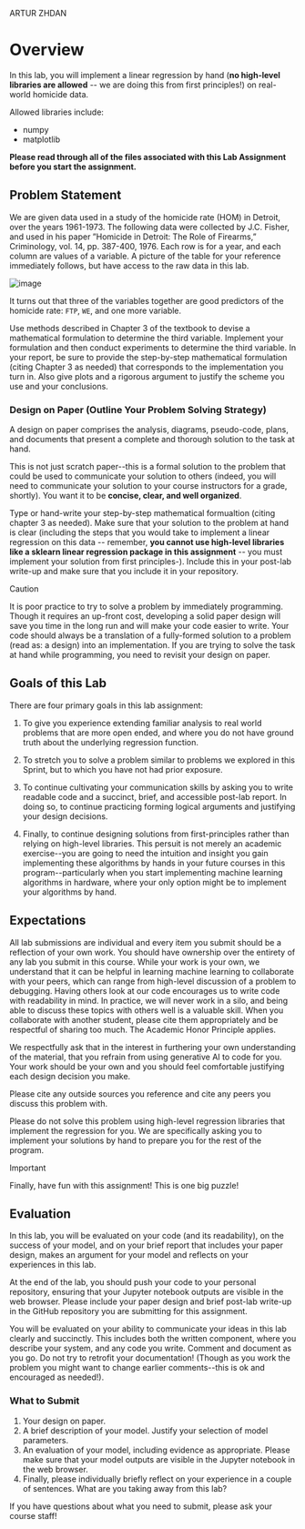 ARTUR ZHDAN


# Overview
In this lab, you will implement a linear regression by hand (**no high-level libraries are allowed** -- we are doing this from first principles!) on real-world homicide data.

Allowed libraries include:
* numpy
* matplotlib

**Please read through all of the files associated with this Lab Assignment before you start the assignment.**

## Problem Statement
We are given data used in a study of the homicide rate (HOM) in Detroit, over the years 1961-1973. The following data were collected by J.C. Fisher, and used in his paper ”Homicide in Detroit: The Role of Firearms,” Criminology, vol. 14, pp. 387-400, 1976. Each row is for a year, and each column are values of a variable. A picture of the table for your reference immediately follows, but have access to the raw data in this lab.

![image](https://peilundai.com/ps2_programming/table.png)

It turns out that three of the variables together are good predictors of the homicide rate: `FTP`, `WE`, and one more variable.

Use methods described in Chapter 3 of the textbook to devise a mathematical formulation to determine the third variable. Implement your formulation and then conduct experiments to determine the third variable. In your report, be sure to provide the step-by-step mathematical formulation (citing Chapter 3 as needed) that corresponds to the implementation you turn in. Also give plots and a rigorous argument to justify the scheme you use and your conclusions.

### Design on Paper (Outline Your Problem Solving Strategy)
A design on paper comprises the analysis, diagrams, pseudo-code, plans, and documents that present a complete and thorough solution to the task at hand. 

This is not just scratch paper--this is a formal solution to the problem that could be used to communicate your solution to others (indeed, you will need to communicate your solution to your course instructors for a grade, shortly). You want it to be **concise, clear, and well organized**.

Type or hand-write your step-by-step mathematical formualtion (citing chapter 3 as needed). Make sure that your solution to the problem at hand is clear (including the steps that you would take to implement a linear regression on this data -- remember, **you cannot use high-level libraries like a sklearn linear regression package in this assignment** -- you must implement your solution from first principles-). Include this in your post-lab write-up and make sure that you include it in your repository.

>[!CAUTION]
>It is poor practice to try to solve a problem by immediately programming. Though it requires an up-front cost, developing a solid paper design will save you time in the long run and will make your code easier to write. Your code should always be a translation of a fully-formed solution to a problem (read as: a design) into an implementation. If you are trying to solve the task at hand while programming, you need to revisit your design on paper. 

## Goals of this Lab
There are four primary goals in this lab assignment:

1. To give you experience extending familiar analysis to real world problems that are more open ended, and where you do not have ground truth about the underlying regression function. 

2. To stretch you to solve a problem similar to problems we explored in this Sprint, but to which you have not had prior exposure. 

3. To continue cultivating your communication skills by asking you to write readable code and a succinct, brief, and accessible post-lab report. In doing so, to continue practicing forming logical arguments and justifying your design decisions.

4. Finally, to continue designing solutions from first-principles rather than relying on high-level libraries. This persuit is not merely an academic exercise--you are going to need the intuition and insight you gain implementing these algorithms by hands in your future courses in this program--particularly when you start implementing machine learning algorithms in hardware, where your only option might be to implement your algorithms by hand.

## Expectations
All lab submissions are individual and every item you submit should be a reflection of your own work. You should have ownership over the entirety of any lab you submit in this course. While your work is your own, we understand that it can be helpful in learning machine learning to collaborate with your peers, which can range from high-level discussion of a problem to debugging. Having others look at our code encourages us to write code with readability in mind. In practice, we will never work in a silo, and being able to discuss these topics with others well is a valuable skill. When you collaborate with another student, please cite them appropriately and be respectful of sharing too much. The Academic Honor Principle applies.

We respectfully ask that in the interest in furthering your own understanding of the material, that you refrain from using generative AI to code for you. Your work should be your own and you should feel comfortable justifying each design decision you make. 

Please cite any outside sources you reference and cite any peers you discuss this problem with.

Please do not solve this problem using high-level regression libraries that implement the regression for you. We are specifically asking you to implement your solutions by hand to prepare you for the rest of the program. 

>[!Important]
> Finally, have fun with this assignment! This is one big puzzle!

## Evaluation
In this lab, you will be evaluated on your code (and its readability), on the success of your model, and on your brief report that includes your paper design, makes an argument for your model and reflects on your experiences in this lab. 

At the end of the lab, you should push your code to your personal repository, ensuring that your Jupyter notebook outputs are visible in the web browser. Please include your paper design and brief post-lab write-up in the GitHub repository you are submitting for this assignment.

You will be evaluated on your ability to communicate your ideas in this lab clearly and succinctly. This includes both the written component, where you describe your system, and any code you write. Comment and document as you go. Do not try to retrofit your documentation! (Though as you work the problem you might want to change earlier comments--this is ok and encouraged as needed!).

### What to Submit
1. Your design on paper.
2. A brief description of your model. Justify your selection of model parameters.
3. An evaluation of your model, including evidence as appropriate. Please make sure that your model outputs are visible in the Jupyter notebook in the web browser.
4. Finally, please individually briefly reflect on your experience in a couple of sentences. What are you taking away from this lab?

If you have questions about what you need to submit, please ask your course staff!